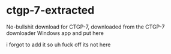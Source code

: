 # ctgp-7-extracted
No-bullshit download for CTGP-7, downloaded from the CTGP-7 downloader Windows app and put here

i forgot to add it so uh fuck off its not here
